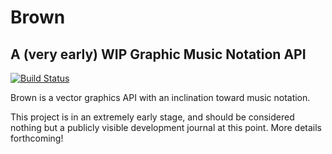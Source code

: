 # Brown

## A (very early) WIP Graphic Music Notation API

[![Build Status](https://travis-ci.org/ajyoon/brown.svg?branch=master)](https://travis-ci.org/ajyoon/brown)

Brown is a vector graphics API with an inclination
toward music notation.

This project is in an extremely early stage, and should be
considered nothing but a publicly visible development journal
at this point. More details forthcoming!
